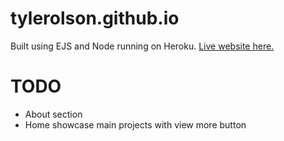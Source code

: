 # tylerolson.github.io
Built using EJS and Node running on Heroku.
[Live website here.](https://www.tylerolson.dev/)


# TODO

* About section
* Home showcase main projects with view more button